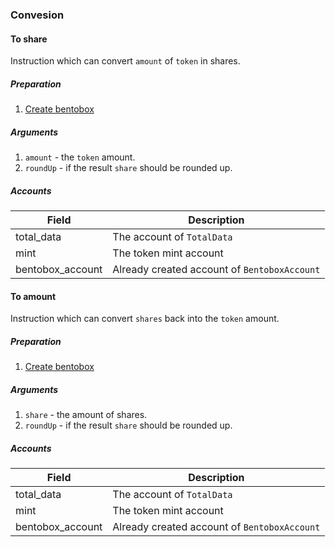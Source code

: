 ### Convesion 

#### To share
Instruction which can convert `amount` of `token` in shares.

##### Preparation
1. [Create bentobox](./01-create-bentobox.md)

##### Arguments
1. `amount` - the `token` amount.
2. `roundUp` - if the result `share` should be rounded up.

##### Accounts
| Field  | Description |
| ------------- | ------------- |
| total_data  | The account of `TotalData` |
| mint  | The token mint account  |
| bentobox_account  | Already created account of `BentoboxAccount` |

#### To amount
Instruction which can convert `shares` back into the `token` amount.

##### Preparation
1. [Create bentobox](./01-create-bentobox.md)

##### Arguments
1. `share` - the amount of shares.
2. `roundUp` - if the result `share` should be rounded up.

##### Accounts
| Field  | Description |
| ------------- | ------------- |
| total_data  | The account of `TotalData` |
| mint  | The token mint account  |
| bentobox_account  | Already created account of `BentoboxAccount` |